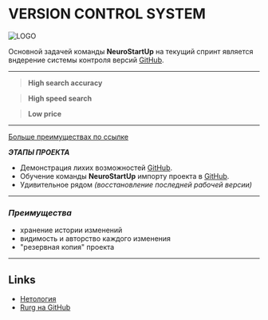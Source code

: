 
# VERSION CONTROL SYSTEM #
 ![LOGO](https://camo.githubusercontent.com/c6727c717cad1e4820481abb87524f90782445c5/68747470733a2f2f692e696d6775722e636f6d2f495a4f525769492e706e67)

Основной задачей команды **NeuroStartUp**  на текущий спринт является вндерение системы контроля версий [GitHub](http://github.com/).

---

>**High search accuracy**

>**High speed search**

>**Low price**
---
[Больше преимуществах по ссылке](#Преимущества)

***ЭТАПЫ ПРОЕКТА***
- Демонстрация лихих возможностей [GitHub](http://github.com/).
- Обучение команды **NeuroStartUp** импорту проекта в [GitHub](http://github.com/).
- Удивительное рядом *(восстановление последней рабочей версии)*

---
### *Преимущества*
+ хранение истории изменений
+ видимость и авторство каждого изменения
+ "резервная копия" проекта


---

## Links
- [Нетология](http://netology.ru/)
- [Rurg на GitHub](https://github.com/rurg/git_homeworks_task01)

